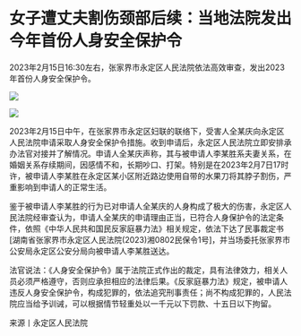 # 女子遭丈夫割伤颈部后续：当地法院发出今年首份人身安全保护令

2023年2月15日16:30左右，张家界市永定区人民法院依法高效审查，发出2023年首份人身安全保护令。

![](https://inews.gtimg.com/newsapp_bt/0/15668680737/1000)

![](https://inews.gtimg.com/newsapp_bt/0/15668680694/1000)

2023年2月15日中午，在张家界市永定区妇联的联络下，受害人全某庆向永定区人民法院申请采取人身安全保护令措施。收到申请后，永定区人民法院立即安排承办法官对接并了解情况。申请人全某庆声称，其与被申请人李某胜系夫妻关系，在婚姻关系存续期间，因感情不和，长期吵口、打架。特别是在2023年2月7日17时许，被申请人李某胜在永定区某小区附近路边使用自带的水果刀将其脖子割伤，严重影响到申请人的正常生活。

鉴于被申请人李某胜的行为已对申请人全某庆的人身构成了极大的伤害，永定区人民法院经审查认为，申请人全某庆的申请理由正当，已符合人身保护令的法定条件，依照《中华人民共和国民反家庭暴力法》相关规定，依法下达了民事裁定书[湖南省张家界市永定区人民法院(2023)湘0802民保令1号]，并当场委托张家界市公安局永定区公安分局向被申请人李某胜送达。

法官说法：《人身安全保护令》属于法院正式作出的裁定，具有法律效力，相关人员必须严格遵守，否则应承担相应的法律后果。《反家庭暴力法》规定，被申请人违反人身安全保护令，构成犯罪的，依法追究刑事责任；尚不构成犯罪的，人民法院应当给予训诫，可以根据情节轻重处以一千元以下罚款、十五日以下拘留。

来源丨永定区人民法院


